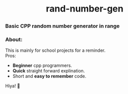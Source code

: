 # <p align="center">rand-number-gen</p>
<h3>Basic CPP random number generator in range</h3>
<h3>About:</h3>
This is mainly for school projects for a reminder.<br>
Pros:
<ul>
<li><b>Beginner</b> cpp programmers.</li>
<li><b>Quick</b> straight forward explination.</li>
<li>Short and <b>easy to remember</b> code.</li>
</ul>

Hiya! 👋
